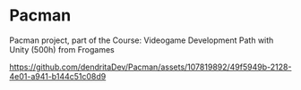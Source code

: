 # Pacman
Pacman project, part of the Course: Videogame Development Path with Unity (500h) from Frogames



https://github.com/dendritaDev/Pacman/assets/107819892/49f5949b-2128-4e01-a941-b144c51c08d9

